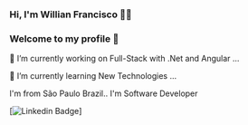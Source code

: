 ### Hi, I'm Willian Francisco  👨‍🎓

### Welcome to my profile 👋

<!--
**willianfrancisco/willianfrancisco** is a ✨ _special_ ✨ repository because its `README.md` (this file) appears on your GitHub profile.

Here are some ideas to get you started:

- 🔭 I’m currently working on ...
- 🌱 I’m currently learning ...
- 👯 I’m looking to collaborate on ...
- 🤔 I’m looking for help with ...
- 💬 Ask me about ...
- 📫 How to reach me: ...
- 😄 Pronouns: ...
- ⚡ Fun fact: ...
-->
🔭 I’m currently working on Full-Stack with .Net and Angular  ...

🌱 I’m currently learning New Technologies ...

I'm from São Paulo Brazil.. I'm Software Developer


[![Linkedin Badge](https://img.shields.io/badge/-LinkedIn-blue?style=flat-square&logo=Linkedin&logoColor=white&link=https://[[www.linkedin.com/in/willian-francisco](https://www.linkedin.com/in/willian-francisco-b47605127/)https://www.linkedin.com/in/willian-francisco-b47605127/])]
